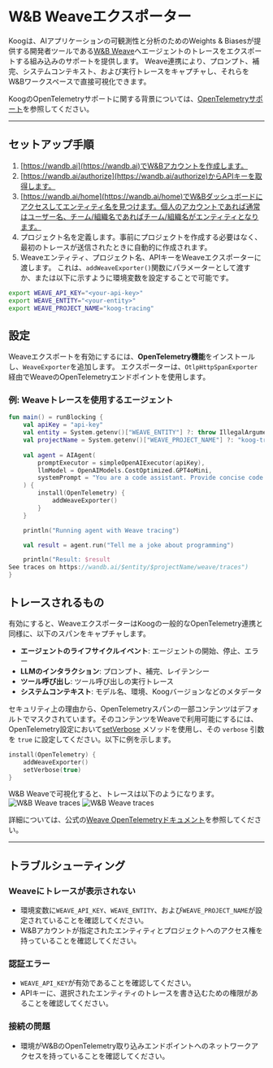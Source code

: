 # W&B Weaveエクスポーター

Koogは、AIアプリケーションの可観測性と分析のためのWeights & Biasesが提供する開発者ツールである[W&B Weave](https://wandb.ai/site/weave/)へエージェントのトレースをエクスポートする組み込みのサポートを提供します。
Weave連携により、プロンプト、補完、システムコンテキスト、および実行トレースをキャプチャし、それらをW&Bワークスペースで直接可視化できます。

KoogのOpenTelemetryサポートに関する背景については、[OpenTelemetryサポート](https://docs.koog.ai/opentelemetry-support/)を参照してください。

---

## セットアップ手順

1.  [https://wandb.ai](https://wandb.ai)でW&Bアカウントを作成します。
2.  [https://wandb.ai/authorize](https://wandb.ai/authorize)からAPIキーを取得します。
3.  [https://wandb.ai/home](https://wandb.ai/home)でW&Bダッシュボードにアクセスしてエンティティ名を見つけます。個人のアカウントであれば通常はユーザー名、チーム/組織名であればチーム/組織名がエンティティとなります。
4.  プロジェクト名を定義します。事前にプロジェクトを作成する必要はなく、最初のトレースが送信されたときに自動的に作成されます。
5.  Weaveエンティティ、プロジェクト名、APIキーをWeaveエクスポーターに渡します。
    これは、`addWeaveExporter()`関数にパラメーターとして渡すか、または以下に示すように環境変数を設定することで可能です。

```bash
export WEAVE_API_KEY="<your-api-key>"
export WEAVE_ENTITY="<your-entity>"
export WEAVE_PROJECT_NAME="koog-tracing"
```

## 設定

Weaveエクスポートを有効にするには、**OpenTelemetry機能**をインストールし、`WeaveExporter`を追加します。
エクスポーターは、`OtlpHttpSpanExporter`経由でWeaveのOpenTelemetryエンドポイントを使用します。

### 例: Weaveトレースを使用するエージェント

<!--- INCLUDE
import ai.koog.agents.core.agent.AIAgent
import ai.koog.agents.features.opentelemetry.feature.OpenTelemetry
import ai.koog.agents.features.opentelemetry.integration.weave.addWeaveExporter
import ai.koog.prompt.executor.clients.openai.OpenAIModels
import ai.koog.prompt.executor.llms.all.simpleOpenAIExecutor
import kotlinx.coroutines.runBlocking
-->
```kotlin
fun main() = runBlocking {
    val apiKey = "api-key"
    val entity = System.getenv()["WEAVE_ENTITY"] ?: throw IllegalArgumentException("WEAVE_ENTITY is not set")
    val projectName = System.getenv()["WEAVE_PROJECT_NAME"] ?: "koog-tracing"
    
    val agent = AIAgent(
        promptExecutor = simpleOpenAIExecutor(apiKey),
        llmModel = OpenAIModels.CostOptimized.GPT4oMini,
        systemPrompt = "You are a code assistant. Provide concise code examples."
    ) {
        install(OpenTelemetry) {
            addWeaveExporter()
        }
    }

    println("Running agent with Weave tracing")

    val result = agent.run("Tell me a joke about programming")

    println("Result: $result
See traces on https://wandb.ai/$entity/$projectName/weave/traces")
}
```
<!--- KNIT example-weave-exporter-01.kt -->

## トレースされるもの

有効にすると、WeaveエクスポーターはKoogの一般的なOpenTelemetry連携と同様に、以下のスパンをキャプチャします。

-   **エージェントのライフサイクルイベント**: エージェントの開始、停止、エラー
-   **LLMのインタラクション**: プロンプト、補完、レイテンシー
-   **ツール呼び出し**: ツール呼び出しの実行トレース
-   **システムコンテキスト**: モデル名、環境、Koogバージョンなどのメタデータ

セキュリティ上の理由から、OpenTelemetryスパンの一部コンテンツはデフォルトでマスクされています。そのコンテンツをWeaveで利用可能にするには、OpenTelemetry設定において[setVerbose](opentelemetry-support.md#setverbose) メソッドを使用し、その `verbose` 引数を `true` に設定してください。以下に例を示します。

<!--- INCLUDE
import ai.koog.agents.core.agent.AIAgent
import ai.koog.agents.features.opentelemetry.feature.OpenTelemetry
import ai.koog.agents.features.opentelemetry.integration.weave.addWeaveExporter
import ai.koog.prompt.executor.clients.openai.OpenAIModels
import ai.koog.prompt.executor.llms.all.simpleOpenAIExecutor

const val apiKey = ""

val agent = AIAgent(
    promptExecutor = simpleOpenAIExecutor(apiKey),
    llmModel = OpenAIModels.Chat.GPT4o,
    systemPrompt = "You are a helpful assistant."
) {
-->
<!--- SUFFIX
}
-->
```kotlin
install(OpenTelemetry) {
    addWeaveExporter()
    setVerbose(true)
}
```
<!--- KNIT example-weave-exporter-02.kt -->

W&B Weaveで可視化すると、トレースは以下のようになります。
![W&B Weave traces](img/opentelemetry-weave-exporter-light.png#only-light)
![W&B Weave traces](img/opentelemetry-weave-exporter-dark.png#only-dark)

詳細については、公式の[Weave OpenTelemetryドキュメント](https://weave-docs.wandb.ai/guides/tracking/otel/)を参照してください。

---

## トラブルシューティング

### Weaveにトレースが表示されない
-   環境変数に`WEAVE_API_KEY`、`WEAVE_ENTITY`、および`WEAVE_PROJECT_NAME`が設定されていることを確認してください。
-   W&Bアカウントが指定されたエンティティとプロジェクトへのアクセス権を持っていることを確認してください。

### 認証エラー
-   `WEAVE_API_KEY`が有効であることを確認してください。
-   APIキーに、選択されたエンティティのトレースを書き込むための権限があることを確認してください。

### 接続の問題
-   環境がW&BのOpenTelemetry取り込みエンドポイントへのネットワークアクセスを持っていることを確認してください。
